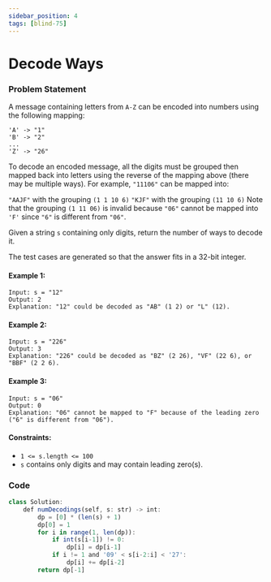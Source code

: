 ```yaml
---
sidebar_position: 4
tags: [blind-75]
---
```


# Decode Ways

### Problem Statement

A message containing letters from `A-Z` can be encoded into numbers using the following mapping:

```
'A' -> "1"
'B' -> "2"
...
'Z' -> "26"
```
To decode an encoded message, all the digits must be grouped then mapped back into letters using the reverse of the mapping above (there may be multiple ways). For example, `"11106"` can be mapped into:

`"AAJF"` with the grouping `(1 1 10 6)`
`"KJF"` with the grouping `(11 10 6)`
Note that the grouping `(1 11 06)` is invalid because `"06"` cannot be mapped into `'F'` since `"6"` is different from `"06"`.

Given a string `s` containing only digits, return the number of ways to decode it.

The test cases are generated so that the answer fits in a 32-bit integer.

#### Example 1:

```
Input: s = "12"
Output: 2
Explanation: "12" could be decoded as "AB" (1 2) or "L" (12).
```
#### Example 2:

```
Input: s = "226"
Output: 3
Explanation: "226" could be decoded as "BZ" (2 26), "VF" (22 6), or "BBF" (2 2 6).
```
#### Example 3:

```
Input: s = "06"
Output: 0
Explanation: "06" cannot be mapped to "F" because of the leading zero ("6" is different from "06").
```

#### Constraints:

* `1 <= s.length <= 100`
* `s` contains only digits and may contain leading zero(s).

### Code

```jsx title="Python Code"
class Solution:
    def numDecodings(self, s: str) -> int:
        dp = [0] * (len(s) + 1)
        dp[0] = 1
        for i in range(1, len(dp)):
            if int(s[i-1]) != 0:
                dp[i] = dp[i-1]
            if i != 1 and '09' < s[i-2:i] < '27':
                dp[i] += dp[i-2]
        return dp[-1]
```